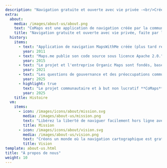 ```yaml
---
description: "Navigation gratuite et ouverte avec vie privée -<br/>Créée par la communauté"
extra:
  about:
    media: /images/about-us/about.png
    text: "CoMaps est une application de navigation créée par la communauté et privée pour les voyageurs - conducteurs, randonneurs et cyclistes. Elle utilise les données communautaires OpenStreetMap avec des contributeurs du monde entier. Elle offre une expérience de navigation privée - n'identifie pas les utilisateurs et ne collecte pas de données. Les fonctionnalités de CoMaps peuvent fonctionner sans connexion internet active pour une navigation hors-ligne dans les zones urbaines ou éloignées, où le réseau mobile n'est pas disponible. CoMaps est un projet open source et priorise le développement communautaire."
    title: "Navigation gratuite et ouverte avec vie privée, faite par la communauté"
  history:
    items:
      - text: "Application de navigation MapsWithMe créée (plus tard renommée en Maps.me)"
        year: 2011
      - text: "Maps.me publie son code source sous licence Apache 2.0."
        year: 2015
      - text: "Le projet et l'entreprise Organic Maps sont fondés, basés sur le code source de Maps.me."
        year: 2021
      - text: "Les questions de gouvernance et des préoccupations communautaires non prises en compte par les actionnaires de l'entreprise ont bloqué le développement d'Organic Maps pendant des mois."
        year: 2025
      - highlight: true
        text: "Le projet communautaire et à but non lucratif **CoMaps** a été fondé par d'anciens contributeurs d'Organic Maps et est basé sur le code source d'Organic Maps."
        year: 2025
    title: Histoire
  vm:
    items:
      - icon: /images/icons/about/mission.svg
        media: /images/about-us/mission.png
        text: "Libérez la liberté de naviguer facilement hors ligne avec des cartes centrées sur la vie privée pour les conducteurs, les randonneurs et les cyclistes, faites par la communauté."
        title: Mission
      - icon: /images/icons/about/vision.svg
        media: /images/about-us/vision.png
        text: "Créons un monde où la navigation cartographique est gratuite, et la vie privée par défaut est le choix numéro 1 sur la planète."
        title: Vision
template: about-us.html
title: "À propos de nous"
weight: 10
---
```

